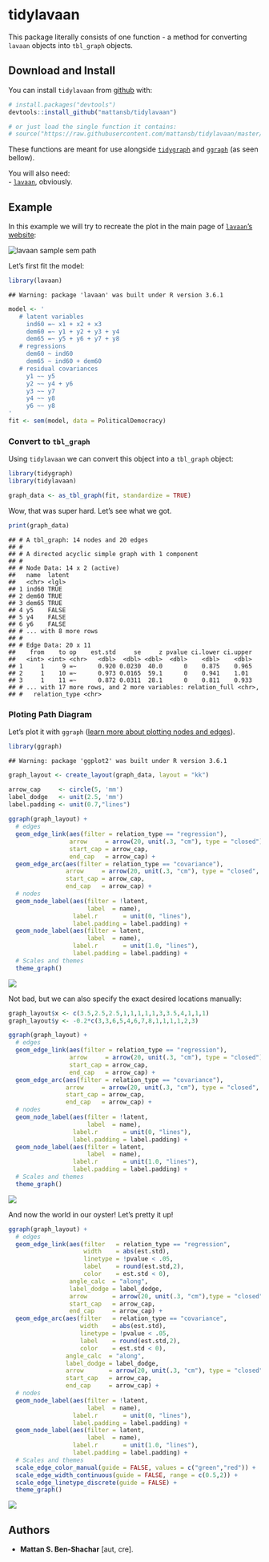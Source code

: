 
# tidylavaan

This package literally consists of one function - a method for
converting `lavaan` objects into `tbl_graph` objects.

## Download and Install

You can install `tidylavaan` from
[github](https://github.com/mattansb/tidylavaan) with:

``` r
# install.packages("devtools")
devtools::install_github("mattansb/tidylavaan")

# or just load the single function it contains:
# source("https://raw.githubusercontent.com/mattansb/tidylavaan/master/R/tidylavaan.R")
```

These functions are meant for use alongside
[`tidygraph`](https://CRAN.R-project.org/package=tidygraph) and
[`ggraph`](https://CRAN.R-project.org/package=ggraph) (as seen bellow).

You will also need:  
\- [`lavaan`](https://cran.r-project.org/package=lavaan), obviously.

## Example

In this example we will try to recreate the plot in the main page of
[`lavaan`’s website](http://lavaan.ugent.be/):

![lavaan sample sem
path](http://lavaan.ugent.be/tutorial/figure/sem.png)

Let’s first fit the model:

``` r
library(lavaan)
```

    ## Warning: package 'lavaan' was built under R version 3.6.1

``` r
model <- '
   # latent variables
     ind60 =~ x1 + x2 + x3
     dem60 =~ y1 + y2 + y3 + y4
     dem65 =~ y5 + y6 + y7 + y8
   # regressions
     dem60 ~ ind60
     dem65 ~ ind60 + dem60
   # residual covariances
     y1 ~~ y5
     y2 ~~ y4 + y6
     y3 ~~ y7
     y4 ~~ y8
     y6 ~~ y8
'
fit <- sem(model, data = PoliticalDemocracy)
```

### Convert to `tbl_graph`

Using `tidylavaan` we can convert this object into a `tbl_graph` object:

``` r
library(tidygraph)
library(tidylavaan)

graph_data <- as_tbl_graph(fit, standardize = TRUE)
```

Wow, that was super hard. Let’s see what we got.

``` r
print(graph_data)
```

    ## # A tbl_graph: 14 nodes and 20 edges
    ## #
    ## # A directed acyclic simple graph with 1 component
    ## #
    ## # Node Data: 14 x 2 (active)
    ##   name  latent
    ##   <chr> <lgl> 
    ## 1 ind60 TRUE  
    ## 2 dem60 TRUE  
    ## 3 dem65 TRUE  
    ## 4 y5    FALSE 
    ## 5 y4    FALSE 
    ## 6 y6    FALSE 
    ## # ... with 8 more rows
    ## #
    ## # Edge Data: 20 x 11
    ##    from    to op    est.std     se     z pvalue ci.lower ci.upper
    ##   <int> <int> <chr>   <dbl>  <dbl> <dbl>  <dbl>    <dbl>    <dbl>
    ## 1     1     9 =~      0.920 0.0230  40.0      0    0.875    0.965
    ## 2     1    10 =~      0.973 0.0165  59.1      0    0.941    1.01 
    ## 3     1    11 =~      0.872 0.0311  28.1      0    0.811    0.933
    ## # ... with 17 more rows, and 2 more variables: relation_full <chr>,
    ## #   relation_type <chr>

### Ploting Path Diagram

Let’s plot it with `ggraph` ([learn more about plotting nodes and
edges](https://github.com/thomasp85/ggraph)).

``` r
library(ggraph)
```

    ## Warning: package 'ggplot2' was built under R version 3.6.1

``` r
graph_layout <- create_layout(graph_data, layout = "kk")

arrow_cap     <- circle(5, 'mm')
label_dodge   <- unit(2.5, 'mm')
label.padding <- unit(0.7,"lines")
  
ggraph(graph_layout) + 
  # edges
  geom_edge_link(aes(filter = relation_type == "regression"),
                 arrow     = arrow(20, unit(.3, "cm"), type = "closed"),
                 start_cap = arrow_cap,
                 end_cap   = arrow_cap) +
  geom_edge_arc(aes(filter = relation_type == "covariance"),
                arrow     = arrow(20, unit(.3, "cm"), type = "closed", ends = "both"),
                start_cap = arrow_cap,
                end_cap   = arrow_cap) +
  # nodes
  geom_node_label(aes(filter = !latent,
                      label  = name),
                  label.r       = unit(0, "lines"),
                  label.padding = label.padding) +
  geom_node_label(aes(filter = latent,
                      label  = name),
                  label.r       = unit(1.0, "lines"),
                  label.padding = label.padding) +
  # Scales and themes
  theme_graph()
```

![](man/unnamed-chunk-4-1.png)<!-- -->

Not bad, but we can also specify the exact desired locations manually:

``` r
graph_layout$x <- c(3.5,2.5,2.5,1,1,1,1,1,3,3.5,4,1,1,1)
graph_layout$y <- -0.2*c(3,3,6,5,4,6,7,8,1,1,1,1,2,3)

ggraph(graph_layout) + 
  # edges
  geom_edge_link(aes(filter = relation_type == "regression"),
                 arrow     = arrow(20, unit(.3, "cm"), type = "closed"),
                 start_cap = arrow_cap,
                 end_cap   = arrow_cap) +
  geom_edge_arc(aes(filter = relation_type == "covariance"),
                arrow     = arrow(20, unit(.3, "cm"), type = "closed", ends = "both"),
                start_cap = arrow_cap,
                end_cap   = arrow_cap) +
  # nodes
  geom_node_label(aes(filter = !latent,
                      label  = name),
                  label.r       = unit(0, "lines"),
                  label.padding = label.padding) +
  geom_node_label(aes(filter = latent,
                      label  = name),
                  label.r       = unit(1.0, "lines"),
                  label.padding = label.padding) +
  # Scales and themes
  theme_graph()
```

![](man/unnamed-chunk-5-1.png)<!-- -->

And now the world in our oyster\! Let’s pretty it up\!

``` r
ggraph(graph_layout) + 
  # edges
  geom_edge_link(aes(filter   = relation_type == "regression", 
                     width    = abs(est.std),
                     linetype = !pvalue < .05,
                     label    = round(est.std,2),
                     color    = est.std < 0),
                 angle_calc  = "along",
                 label_dodge = label_dodge,
                 arrow       = arrow(20, unit(.3, "cm"),type = "closed"),
                 start_cap   = arrow_cap,
                 end_cap     = arrow_cap) +
  geom_edge_arc(aes(filter   = relation_type == "covariance",
                    width    = abs(est.std),
                    linetype = !pvalue < .05,
                    label    = round(est.std,2),
                    color    = est.std < 0),
                angle_calc  = "along",
                label_dodge = label_dodge,
                arrow       = arrow(20, unit(.3, "cm"), type = "closed", ends = "both"),
                start_cap   = arrow_cap,
                end_cap     = arrow_cap) +
  # nodes
  geom_node_label(aes(filter = !latent,
                      label  = name),
                  label.r       = unit(0, "lines"),
                  label.padding = label.padding) +
  geom_node_label(aes(filter = latent,
                      label  = name),
                  label.r       = unit(1.0, "lines"),
                  label.padding = label.padding) +
  # Scales and themes
  scale_edge_color_manual(guide = FALSE, values = c("green","red")) +
  scale_edge_width_continuous(guide = FALSE, range = c(0.5,2)) +
  scale_edge_linetype_discrete(guide = FALSE) +
  theme_graph()
```

![](man/unnamed-chunk-6-1.png)<!-- -->

## Authors

  - **Mattan S. Ben-Shachar** \[aut, cre\].
